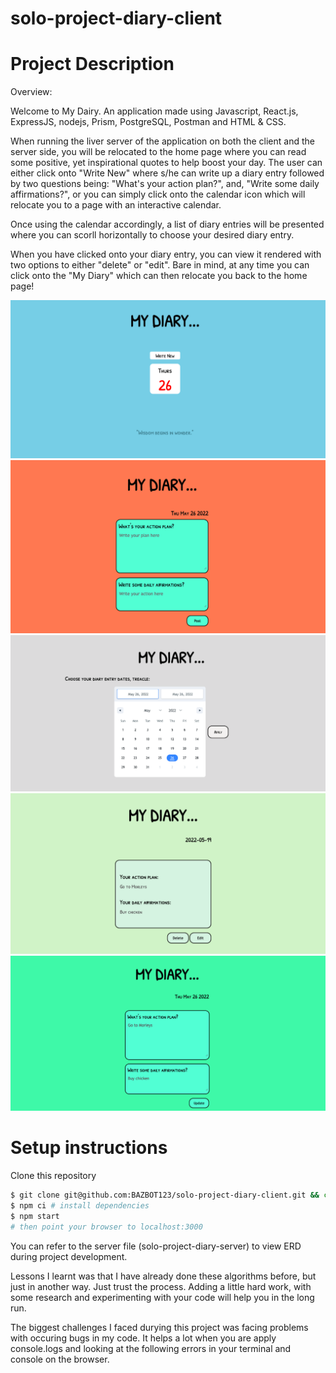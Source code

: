 # solo-project-diary-client


# Project Description

Overview:

Welcome to My Dairy. An application made using Javascript, React.js, ExpressJS, nodejs, Prism, PostgreSQL, Postman and HTML & CSS.

When running the liver server of the application on both the client and the server side, you will be relocated to the home page where you can read some positive, yet inspirational quotes to help boost your day. The user can either click onto "Write New" where s/he can write up a diary entry followed by two questions being: "What's your action plan?", and, "Write some daily affirmations?", or you can simply click onto the calendar icon which will relocate you to a page with an interactive calendar. 

Once using the calendar accordingly, a list of diary entries will be presented where you can scorll horizontally to choose your desired diary entry. 

When you have clicked onto your diary entry, you can view it rendered with two options to either "delete" or "edit". Bare in mind, at any time you can click onto the "My Diary" which can then relocate you back to the home page!


![home page](./pictures/1.png)
![add mew diary entry](./pictures/2.png)
![calendar page](./pictures/3.png)
![view diary entry](./pictures/4.png)
![edit diary entry](./pictures/5.png)

# Setup instructions

Clone this repository

```sh
$ git clone git@github.com:BAZBOT123/solo-project-diary-client.git && cd team-dev-client
$ npm ci # install dependencies
$ npm start
# then point your browser to localhost:3000
```

You can refer to the server file (solo-project-diary-server) to view ERD during project development.

Lessons I learnt was that I have already done these algorithms before, but just in another way. Just trust the process. Adding a little hard work, with some research and experimenting with your code will help you in the long run.

The biggest challenges I faced durying this project was facing problems with occuring bugs in my code. It helps a lot when you are apply console.logs and looking at the following errors in your terminal and console on the browser.
